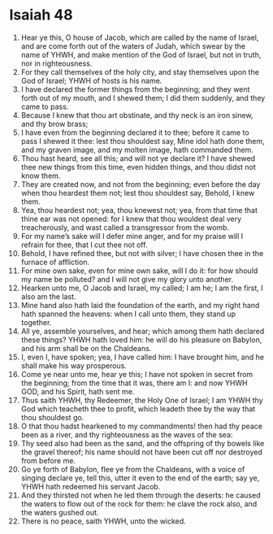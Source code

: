 ﻿# Isaiah 48
1. Hear ye this, O house of Jacob, which are called by the name of Israel, and are come forth out of the waters of Judah, which swear by the name of YHWH, and make mention of the God of Israel, but not in truth, nor in righteousness. 
2. For they call themselves of the holy city, and stay themselves upon the God of Israel; YHWH of hosts is his name. 
3. I have declared the former things from the beginning; and they went forth out of my mouth, and I shewed them; I did them suddenly, and they came to pass. 
4. Because I knew that thou art obstinate, and thy neck is an iron sinew, and thy brow brass; 
5. I have even from the beginning declared it to thee; before it came to pass I shewed it thee: lest thou shouldest say, Mine idol hath done them, and my graven image, and my molten image, hath commanded them. 
6. Thou hast heard, see all this; and will not ye declare it? I have shewed thee new things from this time, even hidden things, and thou didst not know them. 
7. They are created now, and not from the beginning; even before the day when thou heardest them not; lest thou shouldest say, Behold, I knew them. 
8. Yea, thou heardest not; yea, thou knewest not; yea, from that time that thine ear was not opened: for I knew that thou wouldest deal very treacherously, and wast called a transgressor from the womb. 
9.  For my name’s sake will I defer mine anger, and for my praise will I refrain for thee, that I cut thee not off. 
10. Behold, I have refined thee, but not with silver; I have chosen thee in the furnace of affliction. 
11. For mine own sake, even for mine own sake, will I do it: for how should my name be polluted? and I will not give my glory unto another. 
12.  Hearken unto me, O Jacob and Israel, my called; I am he; I am the first, I also am the last. 
13. Mine hand also hath laid the foundation of the earth, and my right hand hath spanned the heavens: when I call unto them, they stand up together. 
14. All ye, assemble yourselves, and hear; which among them hath declared these things? YHWH hath loved him: he will do his pleasure on Babylon, and his arm shall be on the Chaldeans. 
15. I, even I, have spoken; yea, I have called him: I have brought him, and he shall make his way prosperous. 
16.  Come ye near unto me, hear ye this; I have not spoken in secret from the beginning; from the time that it was, there am I: and now YHWH GOD, and his Spirit, hath sent me. 
17. Thus saith YHWH, thy Redeemer, the Holy One of Israel; I am YHWH thy God which teacheth thee to profit, which leadeth thee by the way that thou shouldest go. 
18. O that thou hadst hearkened to my commandments! then had thy peace been as a river, and thy righteousness as the waves of the sea: 
19. Thy seed also had been as the sand, and the offspring of thy bowels like the gravel thereof; his name should not have been cut off nor destroyed from before me. 
20.  Go ye forth of Babylon, flee ye from the Chaldeans, with a voice of singing declare ye, tell this, utter it even to the end of the earth; say ye, YHWH hath redeemed his servant Jacob. 
21. And they thirsted not when he led them through the deserts: he caused the waters to flow out of the rock for them: he clave the rock also, and the waters gushed out. 
22. There is no peace, saith YHWH, unto the wicked. 
